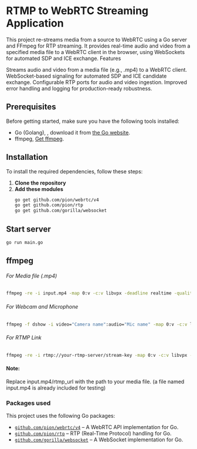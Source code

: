 
# RTMP to WebRTC Streaming Application

This project re-streams media from a source to WebRTC using a Go server and FFmpeg for RTP streaming. It provides real-time audio and video from a specified media file to a WebRTC client in the browser, using WebSockets for automated SDP and ICE exchange.
Features

Streams audio and video from a media file (e.g., .mp4) to a WebRTC client.
WebSocket-based signaling for automated SDP and ICE candidate exchange.
Configurable RTP ports for audio and video ingestion.
Improved error handling and logging for production-ready robustness.

## Prerequisites

Before getting started, make sure you have the following tools installed:

- Go (Golang), , download it from [the Go website](https://golang.org/dl/).
- ffmpeg, [Get ffmpeg](https://www.ffmpeg.org/download.html).

## Installation

To install the required dependencies, follow these steps:

1. **Clone the repository**
2. **Add these modules**
   ```bash
   go get github.com/pion/webrtc/v4
   go get github.com/pion/rtp
   go get github.com/gorilla/websocket

## Start server

```bash
go run main.go
```
    
## ffmpeg

###### For Media file (.mp4)
```bash
ffmpeg -re -i input.mp4 -map 0:v -c:v libvpx -deadline realtime -quality realtime -cpu-used 5 -bufsize 1000k -g 15 -r 30 -b:v 800k -static-thresh 0 -error-resilient 1 -max_delay 0 -buffer_size 0 -payload_type 96 -ssrc 1 -f rtp rtp://127.0.0.1:5004 -map 0:a -c:a libopus -b:a 48k -application lowdelay -frame_duration 20 -payload_type 111 -ssrc 2 -f rtp rtp://127.0.0.1:5005
```

###### For Webcam and Microphone
```bash
ffmpeg -f dshow -i video="Camera name":audio="Mic name" -map 0:v -c:v libvpx -deadline realtime -quality realtime -cpu-used 5 -bufsize 1000k -g 15 -r 30 -b:v 800k -s 640x480 -static-thresh 0 -error-resilient 1 -payload_type 96 -ssrc 1 -f rtp rtp://127.0.0.1:5004 -map 0:a -c:a libopus -b:a 48k -payload_type 111 -ssrc 2 -f rtp rtp://127.0.0.1:5005
```

###### For RTMP Link
```bash
ffmpeg -re -i rtmp://your-rtmp-server/stream-key -map 0:v -c:v libvpx -deadline realtime -quality realtime -cpu-used 5 -bufsize 1000k -g 15 -r 30 -b:v 2M -s 1280x720 -static-thresh 0 -error-resilient 1 -payload_type 96 -ssrc 1 -f rtp rtp://127.0.0.1:5004 -map 0:a -c:a libopus -b:a 48k -application lowdelay -frame_duration 20 -payload_type 111 -ssrc 2 -f rtp rtp://127.0.0.1:5005
```

#### Note:

Replace input.mp4/rtmp_url with the path to your media file. (a file named input.mp4 is already included for testing)



### Packages used

This project uses the following Go packages:

- [`github.com/pion/webrtc/v4`](https://github.com/pion/webrtc) – A WebRTC API implementation for Go.
- [`github.com/pion/rtp`](https://github.com/pion/rtp) – RTP (Real-Time Protocol) handling for Go.
- [`github.com/gorilla/websocket`](https://github.com/gorilla/websocket) – A WebSocket implementation for Go.


